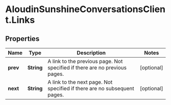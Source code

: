 # AloudinSunshineConversationsClient.Links

## Properties

Name | Type | Description | Notes
------------ | ------------- | ------------- | -------------
**prev** | **String** | A link to the previous page. Not specified if there are no previous pages. | [optional] 
**next** | **String** | A link to the next page. Not specified if there are no subsequent pages. | [optional] 


